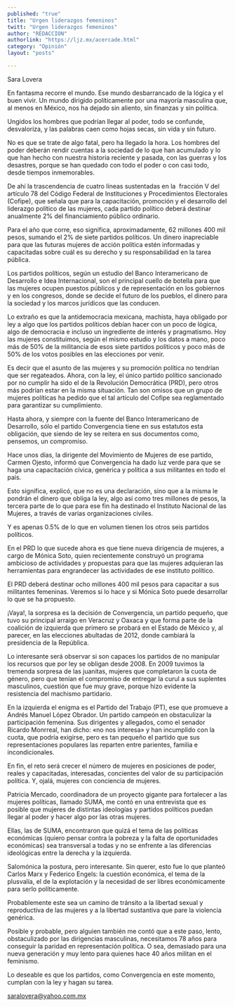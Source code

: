 ```yaml
---
published: "true"
title: "Urgen liderazgos femeninos"
twitt: "Urgen liderazgos femeninos"
author: "REDACCION"
authorlink: "https://ljz.mx/acercade.html"
category: "Opinión"
layout: "posts"

---
```



  Sara Lovera



  En fantasma recorre el mundo. Ese mundo desbarrancado de la lógica y el buen vivir. Un mundo dirigido políticamente por una mayoría masculina que, al menos en México, nos ha dejado sin aliento, sin finanzas y sin política.



  Ungidos los hombres que podrían llegar al poder, todo se confunde, desvaloriza, y las palabras caen como hojas secas, sin vida y sin futuro.



  No es que se trate de algo fatal, pero ha llegado la hora. Los hombres del poder deberán rendir cuentas a la sociedad de lo que han acumulado y lo que han hecho con nuestra historia reciente y pasada, con las guerras y los desastres, porque se han quedado con todo el poder o con casi todo, desde tiempos inmemorables.



  De ahí la trascendencia de cuatro líneas sustentadas en la  fracción V del artículo 78 del Código Federal de Instituciones y Procedimientos Electorales (Cofipe), que señala que para la capacitación, promoción y el desarrollo del liderazgo político de las mujeres, cada partido político deberá destinar anualmente 2% del financiamiento público ordinario.



  Para el año que corre, eso significa, aproximadamente, 62 millones 400 mil pesos, sumando el 2% de siete partidos políticos. Un dinero inapreciable para que las futuras mujeres de acción política estén informadas y capacitadas sobre cuál es su derecho y su responsabilidad en la tarea pública.



  Los partidos políticos, según un estudio del Banco Interamericano de Desarrollo e Idea Internacional, son el principal cuello de botella para que las mujeres ocupen puestos públicos y de representación en los gobiernos y en los congresos, donde se decide el futuro de los pueblos, el dinero para la sociedad y los marcos jurídicos que las conducen.



  Lo extraño es que la antidemocracia mexicana, machista, haya obligado por ley a algo que los partidos políticos debían hacer con un poco de lógica, algo de democracia e incluso un ingrediente de interés y pragmatismo. Hoy las mujeres constituimos, según el mismo estudio y los datos a mano, poco más de 50% de la militancia de esos siete partidos políticos y poco más de 50% de los votos posibles en las elecciones por venir.



  Es decir que el asunto de las mujeres y su promoción política no tendrían que ser regateados. Ahora, con la ley, el único partido político sancionado por no cumplir ha sido el de la Revolución Democrática (PRD), pero otros más podrían estar en la misma situación. Tan son omisos que un grupo de mujeres políticas ha pedido que el tal artículo del Cofipe sea reglamentado para garantizar su cumplimiento.



  Hasta ahora, y siempre con la fuente del Banco Interamericano de Desarrollo, sólo el partido Convergencia tiene en sus estatutos esta obligación, que siendo de ley se reitera en sus documentos como, pensemos, un compromiso.



  Hace unos días, la dirigente del Movimiento de Mujeres de ese partido, Carmen Ojesto, informó que Convergencia ha dado luz verde para que se haga una capacitación cívica, genérica y política a sus militantes en todo el país.



  Esto significa, explicó, que no es una declaración, sino que a la misma le pondrán el dinero que obliga la ley, algo así como tres millones de pesos, la tercera parte de lo que para ese fin ha destinado el Instituto Nacional de las Mujeres, a través de varias organizaciones civiles.



  Y es apenas 0.5% de lo que en volumen tienen los otros seis partidos políticos.



  En el PRD lo que sucede ahora es que tiene nueva dirigencia de mujeres, a cargo de Mónica Soto, quien recientemente construyó un programa ambicioso de actividades y propuestas para que las mujeres adquieran las herramientas para engrandecer las actividades de ese instituto político.



  El PRD deberá destinar ocho millones 400 mil pesos para capacitar a sus militantes femeninas. Veremos si lo hace y si Mónica Soto puede desarrollar lo que se ha propuesto.



  ¡Vaya!, la sorpresa es la decisión de Convergencia, un partido pequeño, que tuvo su principal arraigo en Veracruz y Oaxaca y que forma parte de la coalición de izquierda que primero se probará en el Estado de México y, al parecer, en las elecciones abultadas de 2012, donde cambiará la presidencia de la República.



  Lo interesante será observar si son capaces los partidos de no manipular los recursos que por ley se obligan desde 2008. En 2009 tuvimos la tremenda sorpresa de las juanitas, mujeres que completaron la cuota de género, pero que tenían el compromiso de entregar la curul a sus suplentes masculinos, cuestión que fue muy grave, porque hizo evidente la resistencia del machismo partidario.



  En la izquierda el enigma es el Partido del Trabajo (PT), ese que promueve a Andrés Manuel López Obrador. Un partido campeón en obstaculizar la participación femenina. Sus dirigentes y allegados, como el senador Ricardo Monrreal, han dicho: «no nos interesa» y han incumplido con la cuota, que podría exigirse, pero es tan pequeño el partido que sus representaciones populares las reparten entre parientes, familia e incondicionales.



  En fin, el reto será crecer el número de mujeres en posiciones de poder, reales y capacitadas, interesadas, concientes del valor de su participación política. Y, ojalá, mujeres con conciencia de mujeres.



  Patricia Mercado, coordinadora de un proyecto gigante para fortalecer a las mujeres políticas, llamado SUMA, me contó en una entrevista que es posible que mujeres de distintas ideologías y partidos políticos puedan llegar al poder y hacer algo por las otras mujeres.



  Ellas, las de SUMA, encontraron que quizá el tema de las políticas económicas (quiero pensar contra la pobreza y la falta de oportunidades económicas) sea transversal a todas y no se enfrente a las diferencias ideológicas entre la derecha y la izquierda.



  Salomónica la postura, pero interesante. Sin querer, esto fue lo que planteó Carlos Marx y Federico Engels: la cuestión económica, el tema de la plusvalía, el de la explotación y la necesidad de ser libres económicamente para serlo políticamente.



  Probablemente este sea un camino de tránsito a la libertad sexual y reproductiva de las mujeres y a la libertad sustantiva que pare la violencia genérica.



  Posible y probable, pero alguien también me contó que a este paso, lento, obstaculizado por las dirigencias masculinas, necesitamos 78 años para conseguir la paridad en representación política. O sea, demasiado para una nueva generación y muy lento para quienes hace 40 años militan en el feminismo.



  Lo deseable es que los partidos, como Convergencia en este momento, cumplan con la ley y hagan su tarea.



  saralovera@yahoo.com.mx

